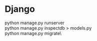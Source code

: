 # Django
python manage.py runserver\
python manage.py inspectdb > models.py\
python manage.py migrate\